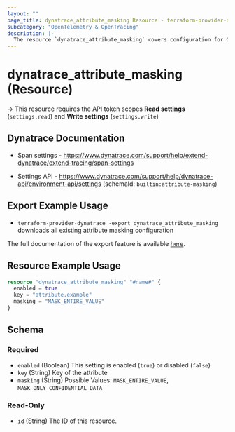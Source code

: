 ```yaml
---
layout: ""
page_title: dynatrace_attribute_masking Resource - terraform-provider-dynatrace"
subcategory: "OpenTelemetry & OpenTracing"
description: |-
  The resource `dynatrace_attribute_masking` covers configuration for OpenTracing and OpenTelemetry attribute masking
---
```


# dynatrace_attribute_masking (Resource)

-> This resource requires the API token scopes **Read settings** (`settings.read`) and **Write settings** (`settings.write`)

## Dynatrace Documentation

- Span settings - https://www.dynatrace.com/support/help/extend-dynatrace/extend-tracing/span-settings

- Settings API - https://www.dynatrace.com/support/help/dynatrace-api/environment-api/settings (schemaId: `builtin:attribute-masking`)

## Export Example Usage

- `terraform-provider-dynatrace -export dynatrace_attribute_masking` downloads all existing attribute masking configuration

The full documentation of the export feature is available [here](https://registry.terraform.io/providers/dynatrace-oss/dynatrace/latest/docs/guides/export-v2).

## Resource Example Usage

```terraform
resource "dynatrace_attribute_masking" "#name#" {
  enabled = true
  key = "attribute.example"
  masking = "MASK_ENTIRE_VALUE"
}
```

<!-- schema generated by tfplugindocs -->
## Schema

### Required

- `enabled` (Boolean) This setting is enabled (`true`) or disabled (`false`)
- `key` (String) Key of the attribute
- `masking` (String) Possible Values: `MASK_ENTIRE_VALUE`, `MASK_ONLY_CONFIDENTIAL_DATA`

### Read-Only

- `id` (String) The ID of this resource.
 